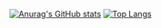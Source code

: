 [![Anurag's GitHub stats](https://github-readme-stats.vercel.app/api?username=freande&count_private=true&show_icons=true&theme=nord)](https://github.com/anuraghazra/github-readme-stats)
[![Top Langs](https://github-readme-stats.vercel.app/api/top-langs/?username=freande&layout=compact&theme=nord)](https://github.com/anuraghazra/github-readme-stats)
